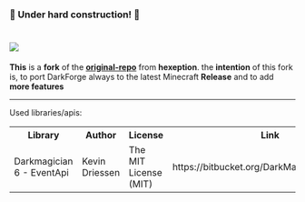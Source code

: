 <!DOCTYPE html>
<html>
<meta charset="UTF-8">

<head>
    <h3>🚧 Under hard construction! 🚧</h3>
    <h1><img src="https://imgur.com/WostQmR.png">
    </h1>
    <p><b>This</b> is a <b>fork</b> of the <b><a href="https://github.com/Hexeption/DarkForge-Reborn" target="_blank">original-repo</a></b> from <b>hexeption</b>. the <b>intention</b> of this fork is, to port DarkForge always to the latest Minecraft <b>Release</b> and to add <b>more features </b>
        <hr>Used libraries/apis:</head>

<body>
    <table>
        <tr>
            <th>Library</th>
            <th>Author</th>
            <th>License</th>
            <th>Link</th>
        </tr>
        <tr>
            <td>Darkmagician 6 - EventApi</td>
            <td>Kevin Driessen</td>
            <td>The MIT License (MIT)</td>
            <td>https://bitbucket.org/DarkMagician6/eventapi</td>
        </tr>
    </table>
</body>

</html>
